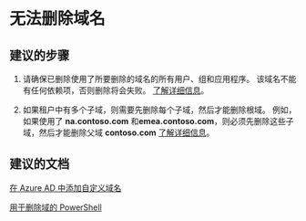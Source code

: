 <properties
    pageTitle="I can't delete my domain name"
    description="Azure Active Directory 域疑难解答"
    service="microsoft.aad"
    resource="Microsoft_AAD_IAM"
    authors="curtand"
    displayOrder="4292"
    selfHelpType="resource"
    supportTopicIds=""
    resourceTags="directory_domain"
    productPesIds=""
    cloudEnvironments="public"
/>


# <a name="i-cant-delete-my-domain-name"></a>无法删除域名

## <a name="recommended-steps"></a>**建议的步骤**

1. 请确保已删除使用了所要删除的域名的所有用户、组和应用程序。 该域名不能有任何依赖项，否则删除将会失败。 [了解详细信息](https://support.microsoft.com/help/2787210/-unable-to-remove-this-domain-error-when-you-try-to-remove-a-domain-from-office-365)。

2. 如果租户中有多个子域，则需要先删除每个子域，然后才能删除根域。 例如，如果使用了 **na.contoso.com** 和**emea.contoso.com**，则必须先删除这些子域，然后才能删除父域 **contoso.com** [了解详细信息](https://support.microsoft.com/help/2787792/-domain-has-associated-subdomains-or-you-cannot-remove-a-domain-that-has-subdomains-error-when-you-try-to-remove-a-domain-from-office-365)。

## <a name="recommended-documents"></a>**建议的文档**

[在 Azure AD 中添加自定义域名](https://docs.microsoft.com/azure/active-directory/active-directory-add-domain)

[用于删除域的 PowerShell](https://docs.microsoft.com/powershell/msonline/v1/remove-msoldomain)


